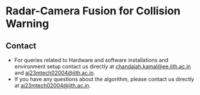 # Radar-Camera Fusion for Collision Warning

## Contact
- For queries related to Hardware and software installations and environment setup contact us directly at [chandaiah.kamal@ee.iith.ac.in](mailto:chandaiah.kamal@ee.iith.ac.in) and [ai23mtech02004@iith.ac.in](mailto:ai23mtech02004@iith.ac.in).
- If you have any questions about the algorithm, please contact us directly at [ai23mtech02004@iith.ac.in](mailto:ai23mtech02004@iith.ac.in).
